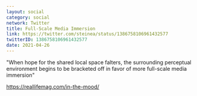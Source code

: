 ```yaml
---
layout: social
category: social
network: Twitter
title: Full-Scale Media Immersion
link: https://twitter.com/steinea/status/1386758106961432577
twitterID: 1386758106961432577
date: 2021-04-26
---
```


"When hope for the shared local space falters, the surrounding perceptual environment begins to be bracketed off in favor of more full-scale media immersion"

<https://reallifemag.com/in-the-mood/>
